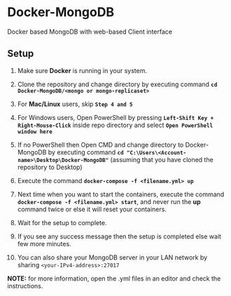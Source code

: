 # Docker-MongoDB
Docker based MongoDB with web-based Client interface

## Setup
1. Make sure **Docker** is running in your system.

2. Clone the repository and change directory by executing command **`cd Docker-MongoDB/<mongo or mongo-replicaset>`**

3. For **Mac/Linux** users, skip **`Step 4 and 5`**

4. For Windows users, Open PowerShell by pressing **`Left-Shift Key + Right-Mouse-Click`** inside repo directory and select **`Open PowerShell window here`**

5. If no PowerShell then Open CMD and change directory to Docker-MongoDB by executing command **`cd "C:\Users\<Account-name>\Desktop\Docker-MongoDB"`** (assuming that you have cloned the repository to Desktop)

6. Execute the command **`docker-compose -f <filename.yml> up`**

7. Next time when you want to start the containers, execute the command **`docker-compose -f <filename.yml> start`**, and never run the **up** command twice or else it will reset your containers.

8. Wait for the setup to complete.

9. If you see any success message then the setup is completed else wait few more minutes.

10. You can also share your MongoDB server in your LAN network by sharing `<your-IPv4-address>:27017`

**NOTE:** for more information, open the .yml files in an editor and check the instructions.
